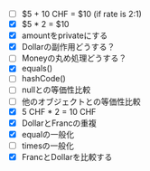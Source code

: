 - [ ] \$5 + 10 CHF = \$10 (if rate is 2:1)
- [x] \$5 * 2 = \$10
- [x] amountをprivateにする
- [x] Dollarの副作用どうする？
- [ ] Moneyの丸め処理どうする？
- [x] equals()
- [ ] hashCode()
- [ ] nullとの等価性比較
- [ ] 他のオブジェクトとの等価性比較
- [x] 5 CHF * 2 = 10 CHF
- [x] DollarとFrancの重複
- [x] equalの一般化
- [ ] timesの一般化
- [x] FrancとDollarを比較する